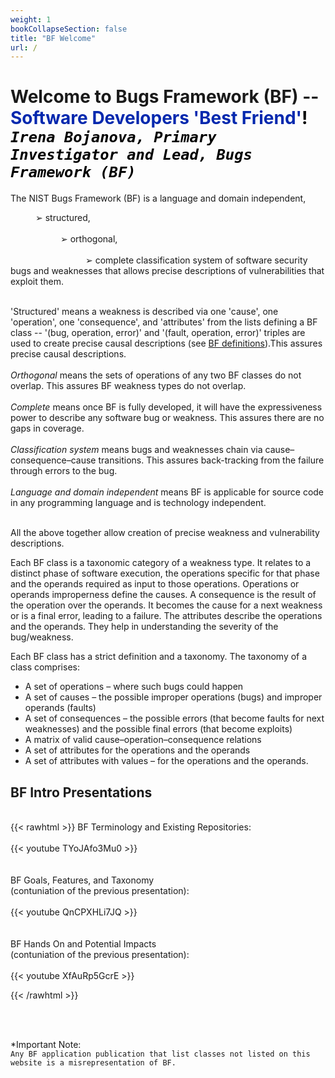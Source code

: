 ```yaml
---
weight: 1
bookCollapseSection: false
title: "BF Welcome"
url: /
---
```

<!-- <l style="color: #7D3368; font-size:32px">xxx</> -->
# Welcome to Bugs Framework (BF) -- <l style="color: #0428AE">Software Developers 'Best Friend'<l/><l style="color: black">!<l/><br/>_`Irena Bojanova, Primary Investigator and Lead, Bugs Framework (BF)`_

The NIST Bugs Framework (BF) is a language and domain independent, 
<div style="text-indent: 40px">➢ structured,</div></br>
<div style="text-indent: 80px">➢ orthogonal,</div><br/>
<div style="text-indent: 120px">➢ complete classification system of software security bugs and weaknesses that allows precise descriptions of vulnerabilities that exploit them.</div>

<br/>'Structured' means a weakness is described via one 'cause', one 'operation', one 'consequence', and 'attributes' from the lists defining a BF class -- '(bug, operation, error)' and '(fault, operation, error)' triples are used to create precise causal descriptions (see [BF definitions](/BF/info/model/bf-concepts/)).This assures precise causal descriptions.
<br/><br/>
_Orthogonal_ means the sets of operations of any two BF classes do not overlap. This assures BF  weakness types do not overlap. 
<br/><br/>
_Complete_ means once BF is fully developed, it will have the expressiveness power to describe any software bug or weakness. This assures there are no gaps in coverage. 
<br/><br/>
_Classification system_ means bugs and weaknesses chain via cause–consequence–cause transitions. This assures back-tracking from the failure through errors to the bug. 
<br/><br/>
_Language and domain independent_ means BF is applicable for source code in any programming language and is technology independent.
<br/><br/>

All the above together allow creation of precise weakness and vulnerability descriptions. 

Each BF class is a taxonomic  category  of  a  weakness type. It relates to a distinct phase of software execution, the operations specific for that phase and the operands required as input to those operations. Operations or operands improperness define the causes. A consequence is the result of the operation over the operands. It becomes the cause for a next weakness or is a final error, leading to a failure. The attributes describe the operations and the operands. They help in understanding the severity of the bug/weakness.

Each BF class has a strict definition and a taxonomy. The taxonomy of a class comprises:

*   A set of operations – where such bugs could happen
*   A set of causes – the possible improper operations (bugs) and improper operands (faults)
*   A set of consequences – the possible errors (that become faults for next weaknesses) and the possible final errors (that become exploits)
*   A matrix of valid cause–operation–consequence relations
*   A set of attributes for the operations and the operands
*   A set of attributes with values – for the operations and the operands.

## BF Intro Presentations

<br/>
{{< rawhtml >}} 
BF Terminology and Existing Repositories:
<br/><br/>
<div class="row">
<div class="col-9">
{{< youtube TYoJAfo3Mu0 >}}
</div>
</div>

<div class="row">
<div class="col-9">
<br/><br/>
BF Goals, Features, and Taxonomy <br/>
(contuniation of the previous presentation):
<br/><br/>
{{< youtube QnCPXHLi7JQ >}}
</div>
</div>

<div class="row">
<div class="col-9">
<br/><br/>
BF Hands On and Potential Impacts <br/>
(contuniation of the previous presentation):
<br/><br/>
{{< youtube XfAuRp5GcrE >}}
</div>
</div>

{{< /rawhtml >}}

<br/><br/>

*Important Note: <br/> `Any BF application publication that list classes not listed on this website is a misrepresentation of BF.`